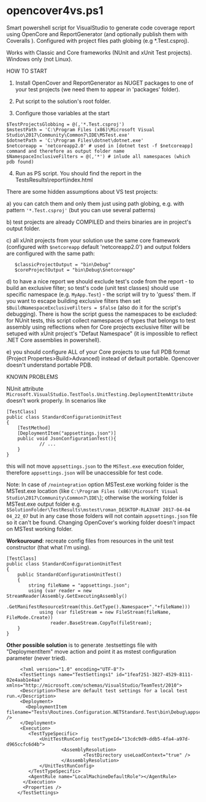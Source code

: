 # opencover4vs.ps1
Smart powershell script for VisualStudio to generate code coverage report using OpenCore and ReportGenerator (and optionally publish them with Coveralls ). Configured with project files path globing (e.g *.Test.csproj). 

Works with Classic and Core frameworks (NUnit and xUnit Test projects). Windows only (not Linux).

HOW TO START
1. Install OpenCover and ReportGenerator as NUGET packages to one of your test projects (we need them to appear in 'packages' folder).

2. Put script to the solution's root folder.

3. Configure those variables at the start
```
$TestProjectsGlobbing = @(,'*.Test.csproj')
$mstestPath = 'C:\Program Files (x86)\Microsoft Visual Studio\2017\Community\Common7\IDE\MSTest.exe' 
$dotnetPath = 'C:\Program Files\dotnet\dotnet.exe'
$netcoreapp = 'netcoreapp2.0' # used in [dotnet test -f $netcoreapp] command and therefore as output folder name
$NamespaceInclusiveFilters = @(,'*') # inlude all namespaces (which pdb found)
```

4. Run as PS script. You should find the report in the TestsResults\report\index.html 

There are some hidden assumptions about VS test projects:

   a) you can catch them and only them just using path globing, e.g. with pattern `'*.Test.csproj'` (but you can use several patterns)
   
   b) test projects are already COMPILED and theirs binaries are in project's output folder. 
   
   c) all xUnit projects from your solution use the same core framework (configured with `$netcoreapp` default 'netcoreapp2.0') and output folders are configured with the same path:
      
```   
   $classicProjectOutput = "bin\Debug"
   $coreProjectOutput = "bin\Debug\$netcoreapp"
```
   d) to have a nice report we should exclude test's code from the report - to build an exclusive filter; so test's code (unit test classes) should use specific namespace (e.g. `MyApp.Test`) - the script will try to 'guess' them. If you want to escape building exclusive filters then set `$BuildNamespaceExclusiveFilters = $false` (also do it for the script's debugging). There is how the script guess the namespaces to be excluded: for NUnit tests, this script collect namespaces of types that belongs to test assembly using reflections when for Core projects exclusive filter will be setuped with xUnit project's "Defaut Namespace" (it is impossible to reflect .NET Core assemblies in powershell).
         
   e) you should configure ALL of your Core projects to use full PDB format (Project Propertes>Build>Advanced) instead of default portable. Opencover doesn't understand portable PDB.

KNOWN PROBLEMS

NUnit attribute `Microsoft.VisualStudio.TestTools.UnitTesting.DeploymentItemAttribute` doesn't work properly. In scenarios like

    [TestClass]
    public class StandardConfigurationUnitTest
    {
        [TestMethod]
        [DeploymentItem("appsettings.json")]
        public void JsonConfigurationTest(){
                // ...    
        }
    }

this will not move `appsettings.json` to the `MSTest.exe` execution folder, therefore `appsettings.json` will be unaccessible for test code.

Note: In case of `/nointegration` option MSTest.exe working folder is the MSTest.exe location (like `C:\Program Files (x86)\Microsoft Visual Studio\2017\Community\Common7\IDE\`); otherwise the working folder is MSTest.exe output folder e.g. `$SolutionFolder\TestResults\mstest\roman_DESKTOP-RLA3VAF 2017-04-04 04_22_07` but in any case those folders will not contain `appsettings.json` file so it can't be found. Changing OpenCover's working folder doesn't impact on MSTest working folder.


**Workouround**: recreate config files from resources in the unit test constructor (that what I'm using).

    [TestClass]
    public class StandardConfigurationUnitTest
    {
        public StandardConfigurationUnitTest()
        {
            string fileName = "appsettings.json";
            using (var reader = new StreamReader(Assembly.GetExecutingAssembly()
                .GetManifestResourceStream(this.GetType().Namespace+"."+fileName)))
                using (var fileStream = new FileStream(fileName, FileMode.Create))
                    reader.BaseStream.CopyTo(fileStream);
        }
    }


**Other possible solution** is to generate .testsettings file with "DeploymentItem" move action and point it as mstest configuration parameter (never tried).

```
	 <?xml version="1.0" encoding="UTF-8"?>
	 <TestSettings name="TestSettings1" id="1feaf251-3827-4529-8111-02e4aab1e4aa" xmlns="http://microsoft.com/schemas/VisualStudio/TeamTest/2010">
	 <Description>These are default test settings for a local test run.</Description>
	 <Deployment>
	   <DeploymentItem filename="Tests\Routines.Configuration.NETStandard.Test\bin\Debug\appsettings.json" />
	 </Deployment>
	 <Execution>
	 	<TestTypeSpecific>
	 		<UnitTestRunConfig testTypeId="13cdc9d9-ddb5-4fa4-a97d-d965ccfc6d4b">
         			<AssemblyResolution>
         					<TestDirectory useLoadContext="true" />
         			</AssemblyResolution>
	 		</UnitTestRunConfig>
	 	</TestTypeSpecific>
	  	<AgentRule name="LocalMachineDefaultRole"></AgentRule>
	  </Execution>
	  <Properties />
	</TestSettings>
```

   
